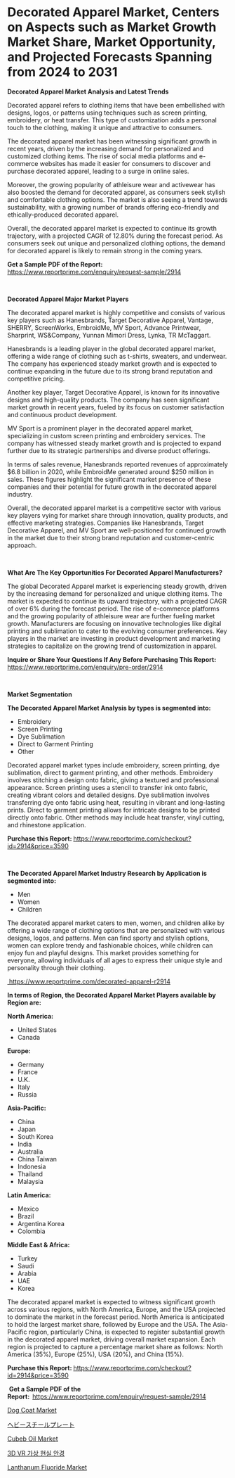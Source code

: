 <p><h1>Decorated Apparel Market, Centers on Aspects such as Market Growth Market Share, Market Opportunity, and Projected Forecasts Spanning from 2024 to 2031</h1></p><p><strong>Decorated Apparel Market Analysis and Latest Trends</strong></p>
<p><p>Decorated apparel refers to clothing items that have been embellished with designs, logos, or patterns using techniques such as screen printing, embroidery, or heat transfer. This type of customization adds a personal touch to the clothing, making it unique and attractive to consumers.</p><p>The decorated apparel market has been witnessing significant growth in recent years, driven by the increasing demand for personalized and customized clothing items. The rise of social media platforms and e-commerce websites has made it easier for consumers to discover and purchase decorated apparel, leading to a surge in online sales.</p><p>Moreover, the growing popularity of athleisure wear and activewear has also boosted the demand for decorated apparel, as consumers seek stylish and comfortable clothing options. The market is also seeing a trend towards sustainability, with a growing number of brands offering eco-friendly and ethically-produced decorated apparel.</p><p>Overall, the decorated apparel market is expected to continue its growth trajectory, with a projected CAGR of 12.80% during the forecast period. As consumers seek out unique and personalized clothing options, the demand for decorated apparel is likely to remain strong in the coming years.</p></p>
<p><strong>Get a Sample PDF of the Report:&nbsp;</strong> <a href="https://www.reportprime.com/enquiry/request-sample/2914">https://www.reportprime.com/enquiry/request-sample/2914</a></p>
<p>&nbsp;</p>
<p><strong>Decorated Apparel Major Market Players</strong></p>
<p><p>The decorated apparel market is highly competitive and consists of various key players such as Hanesbrands, Target Decorative Apparel, Vantage, SHERRY, ScreenWorks, EmbroidMe, MV Sport, Advance Printwear, Sharprint, WS&Company, Yunnan Mimori Dress, Lynka, TR McTaggart.</p><p>Hanesbrands is a leading player in the global decorated apparel market, offering a wide range of clothing such as t-shirts, sweaters, and underwear. The company has experienced steady market growth and is expected to continue expanding in the future due to its strong brand reputation and competitive pricing.</p><p>Another key player, Target Decorative Apparel, is known for its innovative designs and high-quality products. The company has seen significant market growth in recent years, fueled by its focus on customer satisfaction and continuous product development.</p><p>MV Sport is a prominent player in the decorated apparel market, specializing in custom screen printing and embroidery services. The company has witnessed steady market growth and is projected to expand further due to its strategic partnerships and diverse product offerings.</p><p>In terms of sales revenue, Hanesbrands reported revenues of approximately $6.8 billion in 2020, while EmbroidMe generated around $250 million in sales. These figures highlight the significant market presence of these companies and their potential for future growth in the decorated apparel industry. </p><p>Overall, the decorated apparel market is a competitive sector with various key players vying for market share through innovation, quality products, and effective marketing strategies. Companies like Hanesbrands, Target Decorative Apparel, and MV Sport are well-positioned for continued growth in the market due to their strong brand reputation and customer-centric approach.</p></p>
<p>&nbsp;</p>
<p><strong>What Are The Key Opportunities For Decorated Apparel Manufacturers?</strong></p>
<p><p>The global Decorated Apparel market is experiencing steady growth, driven by the increasing demand for personalized and unique clothing items. The market is expected to continue its upward trajectory, with a projected CAGR of over 6% during the forecast period. The rise of e-commerce platforms and the growing popularity of athleisure wear are further fueling market growth. Manufacturers are focusing on innovative technologies like digital printing and sublimation to cater to the evolving consumer preferences. Key players in the market are investing in product development and marketing strategies to capitalize on the growing trend of customization in apparel.</p></p>
<p><strong>Inquire or Share Your Questions If Any Before Purchasing This Report:</strong> <a href="https://www.reportprime.com/enquiry/pre-order/2914">https://www.reportprime.com/enquiry/pre-order/2914</a></p>
<p>&nbsp;</p>
<p><strong>Market Segmentation</strong></p>
<p><strong>The Decorated Apparel Market Analysis by types is segmented into:</strong></p>
<p><ul><li>Embroidery</li><li>Screen Printing</li><li>Dye Sublimation</li><li>Direct to Garment Printing</li><li>Other</li></ul></p>
<p><p>Decorated apparel market types include embroidery, screen printing, dye sublimation, direct to garment printing, and other methods. Embroidery involves stitching a design onto fabric, giving a textured and professional appearance. Screen printing uses a stencil to transfer ink onto fabric, creating vibrant colors and detailed designs. Dye sublimation involves transferring dye onto fabric using heat, resulting in vibrant and long-lasting prints. Direct to garment printing allows for intricate designs to be printed directly onto fabric. Other methods may include heat transfer, vinyl cutting, and rhinestone application.</p></p>
<p><strong>Purchase this Report:&nbsp;</strong><a href="https://www.reportprime.com/checkout?id=2914&price=3590">https://www.reportprime.com/checkout?id=2914&price=3590</a></p>
<p>&nbsp;</p>
<p><strong>The Decorated Apparel Market Industry Research by Application is segmented into:</strong></p>
<p><ul><li>Men</li><li>Women</li><li>Children</li></ul></p>
<p><p>The decorated apparel market caters to men, women, and children alike by offering a wide range of clothing options that are personalized with various designs, logos, and patterns. Men can find sporty and stylish options, women can explore trendy and fashionable choices, while children can enjoy fun and playful designs. This market provides something for everyone, allowing individuals of all ages to express their unique style and personality through their clothing.</p></p>
<p><a href="https://www.reportprime.com/decorated-apparel-r2914">&nbsp;https://www.reportprime.com/decorated-apparel-r2914</a></p>
<p><strong>In terms of Region, the Decorated Apparel Market Players available by Region are:</strong></p>
<p>
    <p> <strong> North America: </strong>
        <ul>
            <li>United States</li>
            <li>Canada</li>
        </ul>
        </p> 
    <p> <strong> Europe: </strong>
        <ul>
            <li>Germany</li>
            <li>France</li>
            <li>U.K.</li>
            <li>Italy</li>
            <li>Russia</li>
        </ul>
        </p> 
    <p> <strong> Asia-Pacific: </strong>
        <ul>
            <li>China</li>
            <li>Japan</li>
            <li>South Korea</li>
            <li>India</li>
            <li>Australia</li>
            <li>China Taiwan</li>
            <li>Indonesia</li>
            <li>Thailand</li>
            <li>Malaysia</li>
        </ul>
        </p> 
    <p> <strong> Latin America: </strong>
        <ul>
            <li>Mexico</li>
            <li>Brazil</li>
            <li>Argentina Korea</li>
            <li>Colombia</li>
        </ul>
        </p> 
    <p> <strong> Middle East & Africa: </strong>
        <ul>
            <li>Turkey</li>
            <li>Saudi</li>
            <li>Arabia</li>
            <li>UAE</li>
            <li>Korea</li>
        </ul>
    </p>
    </p>
<p><p>The decorated apparel market is expected to witness significant growth across various regions, with North America, Europe, and the USA projected to dominate the market in the forecast period. North America is anticipated to hold the largest market share, followed by Europe and the USA. The Asia-Pacific region, particularly China, is expected to register substantial growth in the decorated apparel market, driving overall market expansion. Each region is projected to capture a percentage market share as follows: North America (35%), Europe (25%), USA (20%), and China (15%).</p></p>
<p><strong>Purchase this Report: </strong><a href="https://www.reportprime.com/checkout?id=2914&price=3590">https://www.reportprime.com/checkout?id=2914&price=3590</a></p>
<p>&nbsp;<strong>Get a Sample PDF of the Report:&nbsp;&nbsp;</strong><a href="https://www.reportprime.com/enquiry/request-sample/2914">https://www.reportprime.com/enquiry/request-sample/2914</a></p>
<p><strong></strong></p>
<p><p><a href="https://www.linkedin.com/pulse/dog-coat-market-analysis-examines-its-scope-growth-opportunities-ldpxf">Dog Coat Market</a></p><p><a href="https://github.com/ReyesKohler20231/Market-Research-Report-List-1/blob/main/388925470437.md">ヘビースチールプレート</a></p><p><a href="https://github.com/Whitneyboyettebo9kiw7yr13/Market-Research-Report-List-2/blob/main/cubeb-oil-market.md">Cubeb Oil Market</a></p><p><a href="https://github.com/sammyUltyylrich9067856/Market-Research-Report-List-1/blob/main/806117168027.md">3D VR 가상 현실 안경</a></p><p><a href="https://www.linkedin.com/pulse/lanthanum-fluoride-market-research-report-provides-critical-insights-k72of">Lanthanum Fluoride Market</a></p></p>